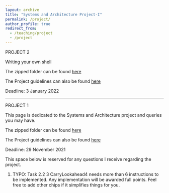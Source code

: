 ```yaml
---
layout: archive
title: "Systems and Architecture Project-I"
permalink: /project/
author_profile: true
redirect_from:
  - /teaching/project
  - /project
---
```


PROJECT 2

Writing your own shell


The zipped folder can be found [here](../teaching/shell-starter.tar.gz)


The Project guidelines can also be found [here](../teaching/Shell_guidelines.pdf)


Deadline: 3 January 2022

----------------------


PROJECT 1

This page is dedicated to the Systems and Architecture project and queries you may have.


The zipped folder can be found [here](../teaching/comparch.tar.gz)


The Project guidelines can also be found [here](../teaching/Project_guidelines.pdf)


Deadline: 29 November 2021


This space below is reserved for any questions I receive regarding the project.


1. TYPO: Task 2.2 3 CarryLookahead4 needs more than 6 instructions to be implemented. Any implementation will be awarded full points. Feel free to add other chips if it simplifies things for you.
